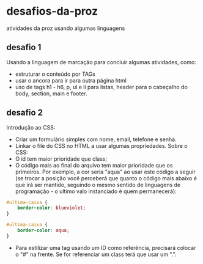 # desafios-da-proz
atividades da proz usando algumas linguagens

## desafio 1
Usando a linguagem de marcação para concluir algumas atividades, como:
- estruturar o conteúdo por TAGs
- usar o ancora para ir para outra página html
- uso de tags h1 - h6, p, ul e li para listas, header para o cabeçalho do body, section, main e footer.

## desafio 2
Introdução ao CSS:
- Criar um formulário simples com nome, email, telefone e senha.
- Linkar o file do CSS no HTML a usar algumas propriedades.
Sobre o CSS:
- O id tem maior prioridade que class;
- O código mais ao final do arquivo tem maior prioridade que os primeiros. Por exemplo, a cor seria "aqua" ao usar este código a seguir (se trocar a posição você perceberá que quanto o código mais abaixo é que irá ser mantido, seguindo o mesmo sentido de linguagens de programação - o ultimo valo instanciado é quem permanecerá):
```CSS
#ultima-caixa {
    border-color: blueviolet;
}

#ultima-caixa {
    border-color: aqua;
}
```
- Para estilizar uma tag usando um ID como referência, precisará colocar o "#" na frente. Se for referenciar um class terá que usar um ".".
